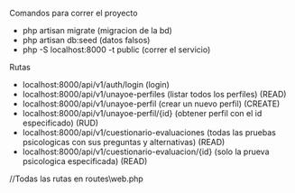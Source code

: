 Comandos para correr el proyecto
- php artisan migrate                     (migracion de la bd)
- php artisan db:seed                     (datos falsos)
- php -S localhost:8000 -t public         (correr el servicio)

Rutas
- localhost:8000/api/v1/auth/login          (login)
- localhost:8000/api/v1/unayoe-perfiles    (listar todos los perfiles)    (READ)
- localhost:8000/api/v1/unayoe-perfil      (crear un nuevo perfil)        (CREATE)
- localhost:8000/api/v1/unayoe-perfil/{id} (obtener perfil con el id especificado) (RUD)
- localhost:8000/api/v1/cuestionario-evaluaciones   (todas las pruebas psicologicas con sus preguntas y alternativas) (READ)
- localhost:8000/api/v1/cuestionario-evaluacion/{id} (solo la prueva psicologica especificada) (READ)

//Todas las rutas en routes\web.php

